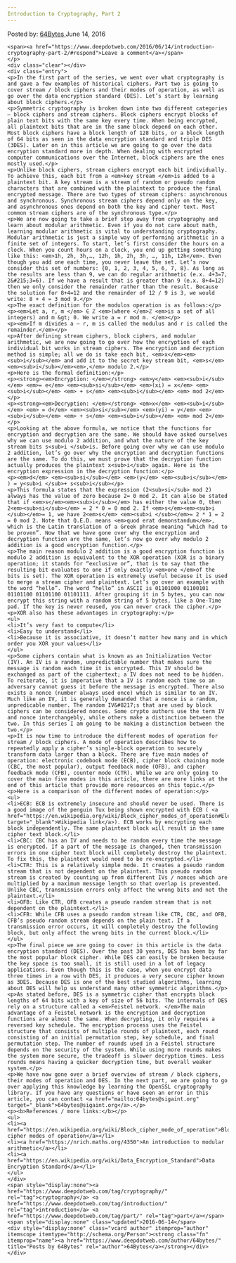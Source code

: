 ```yaml
---
Introduction to Cryptography, Part 2
---
```

<article class="post-listing post-14385 post type-post status-publish format-standard has-post-thumbnail hentry category-deepdot-news tag-cryptography tag-introduction tag-part">
    <div class="post-inner">
        <span>Posted by: <a href="https://www.deepdotweb.com/author/64bytes/" title="">64Bytes </a></span>
    <span>June 14, 2016</span>
    
    <span><a href="https://www.deepdotweb.com/2016/06/14/introduction-cryptography-part-2/#respond">Leave a comment</a></span>
    </p>
    <div class="clear"></div>
    <div class="entry">
    <p>In the first part of the series, we went over what cryptography is and gave a few examples of historical ciphers. Part two is going to cover stream / block ciphers and their modes of operation, as well as go over the data encryption standard (DES). Let’s start by learning about block ciphers.</p>
    <p>Symmetric cryptography is broken down into two different categories – block ciphers and stream ciphers. Block ciphers encrypt blocks of plain text bits with the same key every time. When being encrypted, all plaintext bits that are in the same block depend on each other. Most block ciphers have a block length of 128 bits, or a block length of 64 bits as seen in the data encryption standard and triple DES (3DES). Later on in this article we are going to go over the data encryption standard more in depth. When dealing with encrypted computer communications over the Internet, block ciphers are the ones mostly used.</p>
    <p>Unlike block ciphers, stream ciphers encrypt each bit individually. To achieve this, each bit from a <em>key stream </em>is added to a plaintext bit. A key stream is a stream of random or pseudo random characters that are combined with the plaintext to produce the final encrypted message. There are two types of stream ciphers: asynchronous and synchronous. Synchronous stream ciphers depend only on the key, and asynchronous ones depend on both the key and cipher text. Most common stream ciphers are of the synchronous type.</p>
    <p>We are now going to take a brief step away from cryptography and learn about modular arithmetic. Even if you do not care about math, learning modular arithmetic is vital to understanding cryptography. Modular arithmetic is just a simple way of performing arithmetic in a finite set of integers. To start, let’s first consider the hours on a clock. When you count hours on a clock, you end up getting something like this: <em>1h, 2h, 3h,…, 12h, 1h, 2h, 3h, …, 11h, 12h</em>. Even though you add one each time, you never leave the set. Let’s now consider this set of numbers: {0, 1, 2, 3, 4, 5, 6, 7, 8}. As long as the results are less than 9, we can do regular arithmetic (e.x. 4+3=7, 2&#215;3=6). If we have a result that is greater than 9 (e.x. 8+4=12) then we only consider the remainder rather than the result. Because the solution for 8+4=12 and the remainder of 12 / 9 is 3, we would write: 8 + 4 = 3 mod 9.</p>
    <p>The exact definition for the modulos operation is as follows:</p>
    <p><em>Let a, r, m </em> ∈ ℤ <em>(where </em>ℤ <em>is a set of all integers) and m &gt; 0. We write a = r mod m. </em></p>
    <p><em>If m divides a – r, m is called the modulus and r is called the remainder.</em></p>
    <p>After defining stream ciphers, block ciphers, and modular arithmetic, we are now going to go over how the encryption of each individual bit works in stream ciphers. The encryption and decryption method is simple; all we do is take each bit, <em>x</em><em><sub>i</sub></em> and add it to the secret key stream bit, <em>s</em><em><sub>i</sub></em><em>,</em> modulo 2.</p>
    <p>Here is the formal definition:</p>
    <p><strong><em>Encryption: </em></strong> <em>y</em> <em><sub>i</sub></em> <em>= e</em> <em><sub>si</sub></em> <em>(xi) = x</em> <em><sub>i</sub></em> <em> + s</em> <em><sub>i</sub></em> <em> mod 2</em></p>
    <p><strong><em>Decryption: </em></strong> <em>x</em> <em><sub>i</sub></em> <em> = d</em> <em><sub>si</sub></em> <em>(yi) = y</em> <em><sub>i</sub></em> <em> + s</em> <em><sub>i</sub></em> <em> mod 2</em></p>
    <p>Looking at the above formula, we notice that the functions for encryption and decryption are the same. We should have asked ourselves why we can use modulo 2 addition, and what the nature of the key stream bits s<sub>i </sub>is. Before going over why we can use modulo 2 addition, let’s go over why the encryption and decryption functions are the same. To do this, we must prove that the decryption function actually produces the plaintext x<sub>i</sub> again. Here is the encryption expression in the decryption function:</p>
    <p><em>d</em> <em><sub>si</sub></em> <em>(y</em> <em><sub>i</sub></em> ) = y<sub>i </sub>+ s<sub>i</sub></p>
    <p>This formula states that the expression (2<sub>si</sub> mod 2) always has the value of zero because 2= 0 mod 2. It can also be stated that if <em>s</em><em><sub>i</sub></em> has either the value 0, then 2<em><sub>si</sub></em> = 2 * 0 = 0 mod 2. If <em>s</em><em><sub>i </sub></em>= 1, we have 2<em>s</em> <em><sub>i </sub></em>= 2 * 1 = 2 = 0 mod 2. Note that Q.E.D. means <em>quod erat demonstandum</em>, which is the Latin translation of a Greek phrase meaning “which had to be proven”. Now that we have gone over why the encryption and decryption function are the same, let’s now go over why modulo 2 addition is a good encryption function.</p>
    <p>The main reason modulo 2 addition is a good encryption function is modulo 2 addition is equivalent to the XOR operation (XOR is a binary operation; it stands for “exclusive or”, that is to say that the resulting bit evaluates to one if only exactly <em>one </em>of the bits is set). The XOR operation is extremely useful because it is used to merge a stream cipher and plaintext. Let’s go over an example with the word “hello”. The word “hello” in ASCII is 01101000 01100101 01101100 01101100 01101111. After grouping it in 5 bytes, you can now encrypt this string with a random string of 5 bytes, like a One-Time pad. If the key is never reused, you can never crack the cipher.</p>
    <p>XOR also has these advantages in cryptography:</p>
    <ul>
    <li>It’s very fast to compute</li>
    <li>Easy to understand</li>
    <li>Because it is associative, it doesn’t matter how many and in which order you XOR your values</li>
    </ul>
    <p>Some ciphers contain what is known as an Initialization Vector (IV). An IV is a random, unpredictable number that makes sure the message is random each time it is encrypted. This IV should be exchanged as part of the ciphertext; a IV does not need to be hidden. To reiterate, it is imperative that a IV is random each time so an adversary cannot guess it before the message is encrypted. There also exists a nonce (number always used once) which is similar to an IV. Much like an IV, it is generally demanded that a nonce is a random, unpredicable number. The random IV&#8217;s that are used by block ciphers can be considered nonces. Some crypto authors use the term IV and nonce interchangebly, while others make a distinction between the two. In this series I am going to be making a distinction between the two.</p>
    <p>It is now time to introduce the different modes of operation for stream / block ciphers. A mode of operation describes how to repeatedly apply a cipher’s single-block operation to securely transform data larger than a block. There are five main modes of operation: electronic codebook mode (ECB), cipher block chaining mode (CBC, the most popular), output feedback mode (OFB), and cipher feedback mode (CFB), counter mode (CTR). While we are only going to cover the main five modes in this article, there are more links at the end of this article that provide more resources on this topic.</p>
    <p>Here is a comparison of the different modes of operation:</p>
    <ul>
    <li>ECB: ECB is extremely insecure and should never be used. There is a good image of the penguin Tux being shown encrypted with ECB ( <a href="https://en.wikipedia.org/wiki/Block_cipher_modes_of_operation#Electronic_codebook_.28ECB.29" target="_blank">Wikipedia link</a>). ECB works by encrypting each block independently. The same plaintext block will result in the same cipher text block.</li>
    <li>CBC: CBC has an IV and needs to be random every time the message is encrypted. If a part of the message is changed, then transmission errors in one cipher text block will completely destroy the plaintext. To fix this, the plaintext would need to be re-encrypted.</li>
    <li>CTR: This is a relatively simple mode. It creates a pseudo random stream that is not dependent on the plaintext. This pseudo random stream is created by counting up from different IVs / nonces which are multiplied by a maximum message length so that overlap is prevented. Unlike CBC, transmission errors only affect the wrong bits and not the plaintext.</li>
    <li>OFB: Like CTR, OFB creates a pseudo random stream that is not dependent on the plaintext.</li>
    <li>CFB: While CFB uses a pseudo random stream like CTR, CBC, and OFB, CFB’s pseudo random stream depends on the plain text. If a transmission error occurs, it will completely destroy the following block, but only affect the wrong bits in the current block.</li>
    </ul>
    <p>The final piece we are going to cover in this article is the data encryption standard (DES). Over the past 30 years, DES has been by far the most popular block cipher. While DES can easily be broken because the key space is too small, it is still used in a lot of legacy applications. Even though this is the case, when you encrypt data three times in a row with DES, it produces a very secure cipher known as 3DES. Because DES is one of the best studied algorithms, learning about DES will help us understand many other symmetric algorithms.</p>
    <p>As stated before, DES is a symmetric cipher that encrypts block lengths of 64 bits with a key of size of 56 bits. The internals of DES rely on a structure called a <em>Feistel network. </em>The main advantage of a Feistel network is the encryption and decryption functions are almost the same. When decrypting, it only requires a reversed key schedule. The encryption process uses the Feistel structure that consists of multiple rounds of plaintext, each round consisting of an initial permutation step, key schedule, and final permutation step. The number of rounds used in a Feistel structure depends on the security of the system. While using more rounds makes the system more secure, the tradeoff is slower decryption times. Less rounds means having a quicker decryption time, but overall weaker system.</p>
    <p>We have now gone over a brief overview of stream / block ciphers, their modes of operation and DES. In the next part, we are going to go over applying this knowledge by learning the OpenSSL cryptography library. If you have any questions or have seen an error in this article, you can contact <a href="mailto:64bytes@sigaint.org" target="_blank">64bytes@sigaint.org</a>.</p>
    <p><b>References / more links:</b></p>
    <ul>
    <li><a href="https://en.wikipedia.org/wiki/Block_cipher_mode_of_operation">Block cipher modes of operation</a></li>
    <li><a href="https://nrich.maths.org/4350">An introduction to modular arithmetic</a></li>
    <li><a href="https://en.wikipedia.org/wiki/Data_Encryption_Standard">Data Encryption Standard</a></li>
    </ul>
    </div>
    <span style="display:none"><a href="https://www.deepdotweb.com/tag/cryptography/" rel="tag">cryptography</a> <a href="https://www.deepdotweb.com/tag/introduction/" rel="tag">introduction</a> <a href="https://www.deepdotweb.com/tag/part/" rel="tag">part</a></span> <span style="display:none" class="updated">2016-06-14</span>
    <div style="display:none" class="vcard author" itemprop="author" itemscope itemtype="http://schema.org/Person"><strong class="fn" itemprop="name"><a href="https://www.deepdotweb.com/author/64bytes/" title="Posts by 64Bytes" rel="author">64Bytes</a></strong></div>
    </div>
</article>

